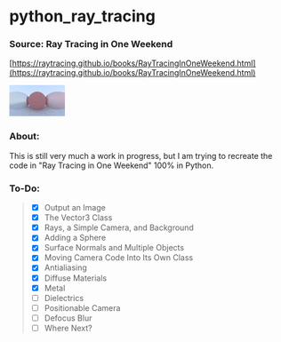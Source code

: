 # python_ray_tracing

### Source: Ray Tracing in One Weekend
  [https://raytracing.github.io/books/RayTracingInOneWeekend.html](https://raytracing.github.io/books/RayTracingInOneWeekend.html)

![Best render so far](render.png)

### About:
This is still very much a work in progress, but I am trying to recreate the code in "Ray Tracing in One Weekend" 100% in Python. 

### To-Do:
> - [x] Output an Image
> - [x] The Vector3 Class
> - [x] Rays, a Simple Camera, and Background
> - [x] Adding a Sphere
> - [x] Surface Normals and Multiple Objects
> - [x] Moving Camera Code Into Its Own Class
> - [x] Antialiasing
> - [x] Diffuse Materials
> - [x] Metal
> - [ ] Dielectrics
> - [ ] Positionable Camera
> - [ ] Defocus Blur
> - [ ] Where Next?
